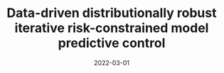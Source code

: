 ---
title: "Data-driven distributionally robust iterative risk-constrained model predictive control"
collection: Conference Proceedings
permalink: /publication/ecc2022
excerpt: "This paper considers a risk-constrained infinite-horizon optimal control problem and proposes to solve it in an iterative manner. <p style='color:red'>(ECC 2022 Best Student Paper Award Finalist)</p>"
date: 2022-03-01
venue: '2022 European Control Conference (ECC)'
paperurl: 'https://ieeexplore.ieee.org/abstract/document/9838319'
citation: 'A. Zolanvari and A. Cherukuri, "Data-driven distributionally robust iterative risk-constrained model predictive control," in <i>2022 European Control Conference (ECC)</i>, 2022.'
---